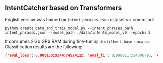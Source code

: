 ## IntentCatcher based on Transformers


English version was trained on `intent_phrases.json` dataset via command:
```
python create_data_and_train_model.py --intent_phrases_path intent_phrases.json --model_path ./data/intents_model_v0 --epochs 3
```
It consumes 2 Gb GPU RAM during fine-tuning `distilbert-base-uncased`. Classification results are the following:
```json
{'eval_loss': 0.00016819244774524122, 'eval_f1': 0.9989117214006786, 'eval_roc_auc': 0.9995375562004283, 'eval_accuracy': 0.9991570493662544, 'eval_runtime': 215.068, 'eval_samples_per_second': 606.757, 'epoch': 3.0}

```


